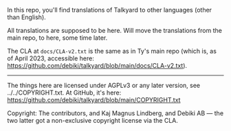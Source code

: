In this repo, you'll find translations of Talkyard to other languages (other than English).

All translations are supposed to be here. Will move the translations from the main repo, to here, some time later.

The CLA at `docs/CLA-v2.txt` is the same as in Ty's main repo (which is, as of April 2023, accessible here:
https://github.com/debiki/talkyard/blob/main/docs/CLA-v2.txt).

---

The things here are licensed under AGPLv3 or any later version, see
../../COPYRIGHT.txt. At GitHub, it's here:
https://github.com/debiki/talkyard/blob/main/COPYRIGHT.txt

Copyright: The contributors, and Kaj Magnus Lindberg, and Debiki AB — the two
latter got a non-exclusive copyright license via the CLA.

